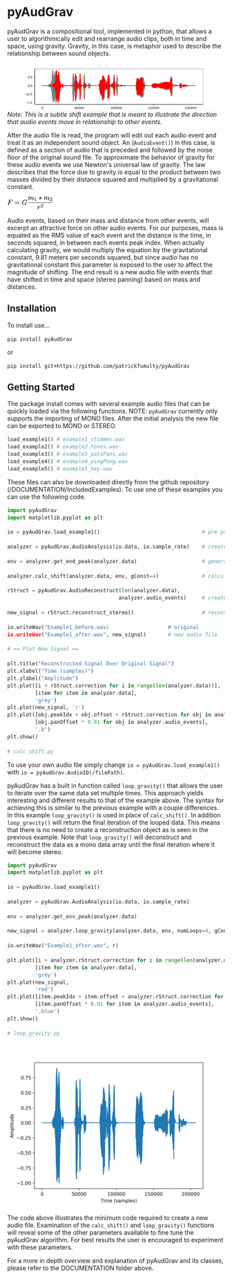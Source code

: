 # pyAudGrav

pyAudGrav is a compositional tool, implemented in python, that allows a user to algorithmically edit and rearrange audio clips, both in time and space, using gravity. Gravity, in this case, is metaphor used to describe the relationship between sound objects.

![Simple Example (gConst = 2)](/DOCUMENTATION/images/stimmen_shift.png)
*Note: This is a subtle shift example that is meant to illustrate the direction that audio events move in relationship to other events.*

After the audio file is read, the program will edit out each audio event and treat it as an independent sound object. An (`AudioEvent()`) in this case, is defined as a section of audio that is preceded and followed by the noise floor of the original sound file. To approximate the behavior of gravity for these audio events we use Newton's universal law of gravity. The law describes that the force due to gravity is equal to the product between two masses divided by their distance squared and multiplied by a gravitational constant. 

![Newtons Law of Gravity](/DOCUMENTATION/images/NewtonsLaw2.png)

Audio events, based on their mass and distance from other events, will excerpt an attractive force on other audio events. For our purposes, mass is equated as the RMS value of each event and the distance is the time, in seconds squared, in between each events peak index. When actually calculating gravity, we would multiply the equation by the gravitational constant, 9.81 meters per seconds squared, but since audio has no gravitational constant this parameter is exposed to the user to affect the magnitude of shifting. The end result is a new audio file with events that have shifted in time and space (stereo panning) based on mass and distances. 




## Installation

To install use... 

`pip install pyAudGrav` 

or

`pip install git+https://github.com/patrickTumulty/pyAudGrav`

## Getting Started 

The package install comes with several example audio files that can be quickly loaded via the following functions. NOTE: `pyAudGrav` currently only supports the importing of MONO files. After the initial analysis the new file can be exported to MONO or STEREO.  

```python
load_example1() # example1_stimmen.wav
load_example2() # example2_tones.wav
load_example3() # example3_potsPans.wav
load_example4() # example4_pingPong.wav
load_example5() # example5_hey.wav
```
These files can also be downloaded directly from the github repository (/DOCUMENTATION/IncludedExamples). To use one of these examples you can use the 
following code. 

```python
import pyAudGrav 
import matplotlib.pyplot as plt

io = pyAudGrav.load_example1()                                 # pre packaged audio example

analyzer = pyAudGrav.AudioAnalysis(io.data, io.sample_rate)    # create an analyzer object 

env = analyzer.get_end_peak(analyzer.data)                     # generate envelope 

analyzer.calc_shift(analyzer.data, env, gConst=4)              # calculate gravity shifting

rStruct = pyAudGrav.AudioReconstruct(len(analyzer.data), 
                                    analyzer.audio_events)     # create reconstruction object

new_signal = rStruct.reconstruct_stereo()                      # reconstruct stereo signal

io.writeWav("Example1_before.wav)                   # original
io.writeWav("Example1_after.wav", new_signal)       # new audio file 

# == Plot New Signal == 

plt.title("Reconstructed Signal Over Original Signal")
plt.xlabel("Time (samples)")
plt.ylabel("Amplitude")
plt.plot([i + rStruct.correction for i in range(len(analyzer.data))],
         [item for item in analyzer.data],
         'grey')
plt.plot(new_signal, 'r')
plt.plot([obj.peakIdx + obj.offset + rStruct.correction for obj in analyzer.audio_events], 
         [obj.panOffset * 0.01 for obj in analyzer.audio_events], 
         '.b')
plt.show()

# calc_shift.py 
```

To use your own audio file simply change `io = pyAudGrav.load_example1()` with `io = pyAudGrav.AudioIO(/filePath)`. 

pyAudGrav has a built in function called `loop_gravity()` that allows the user to iterate over the same data set multiple times. This approach yields interesting and different results to that of the example above. The syntax for achieving this is similar to the previous example with a couple differences. In this example `loop_gravity()` is used in place of `calc_shift()`. In addition `loop_gravity()` will return the final iteration of the looped data. This means that there is no need to create a reconstruction object as is seen in the previous example. Note that `loop_gravity()` will deconstruct and reconstruct the data as a mono data array until the final iteration where it will become stereo. 

```python
import pyAudGrav
import matplotlib.pyplot as plt

io = pyAudGrav.load_example1()

analyzer = pyAudGrav.AudioAnalysis(io.data, io.sample_rate)

env = analyzer.get_env_peak(analyzer.data)

new_signal = analyzer.loop_gravity(analyzer.data, env, numLoops=4, gConst=4, plot=False)

io.writeWav("Example1_after.wav", r)

plt.plot([i + analyzer.rStruct.correction for i in range(len(analyzer.data))],
         [item for item in analyzer.data],
         'grey')
plt.plot(new_signal,
         'red')
plt.plot([item.peakIdx + item.offset + analyzer.rStruct.correction for item in analyzer.audio_events],
         [item.panOffset * 0.01 for item in analyzer.audio_events],
         '.blue')
plt.show()

# loop_gravity.py 
```

![Simple Gravity Example](/DOCUMENTATION/images/stimmen_gravity.gif)

The code above illustrates the minimum code required to create a new audio file. Examination of the `calc_shift()` and `loop_gravity()` functions will reveal some of the other parameters available to fine tune the pyAudGrav algorithm. For best results the user is encouraged to experiment with these parameters.

For a more in depth overview and explanation of pyAudGrav and its classes, please refer to the DOCUMENTATION folder above. 

 





